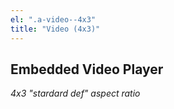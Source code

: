 ```yaml
---
el: ".a-video--4x3"
title: "Video (4x3)"
---
```

## Embedded Video Player
_4x3 "stardard def" aspect ratio_
